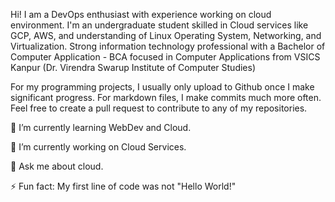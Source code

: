 Hi! I am a DevOps enthusiast with experience working on cloud environment. I'm an undergraduate student skilled in Cloud services like GCP, AWS, and understanding of Linux Operating System, Networking, and Virtualization. Strong information technology professional with a Bachelor of Computer Application - BCA focused in Computer Applications from VSICS Kanpur (Dr. Virendra Swarup Institute of Computer Studies)

For my programming projects, I usually only upload to Github once I make significant progress. For markdown files, I make commits much more often. Feel free to create a pull request to contribute to any of my repositories.

🌱 I’m currently learning WebDev and Cloud.

🔭 I’m currently working on Cloud Services.

💬 Ask me about cloud.

⚡ Fun fact: My first line of code was not "Hello World!"
